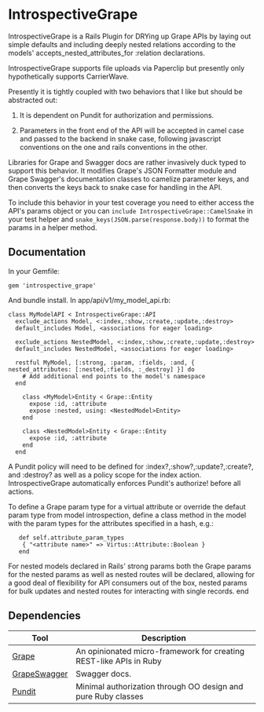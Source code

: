 # IntrospectiveGrape

IntrospectiveGrape is a Rails Plugin for DRYing up Grape APIs by laying out simple
defaults and including deeply nested relations according to the models'
accepts_nested_attributes_for :relation declarations.

IntrospectiveGrape supports file uploads via Paperclip but presently only hypothetically supports CarrierWave.

Presently it is tightly coupled with two behaviors that I like but should be abstracted out:

1. It is dependent on Pundit for authorization and permissions.

2. Parameters in the front end of the API will be accepted in camel case and passed to the backend in snake case, following javascript conventions on the one and rails conventions in the other.

Libraries for Grape and Swagger docs are rather invasively duck typed to support this behavior. It modifies Grape's JSON Formatter module and Grape Swagger's documentation classes to camelize parameter keys, and then converts the keys back to snake case for handling in the API.

To include this behavior in your test coverage you need to either access the API's params object or you can `include IntrospectiveGrape::CamelSnake` in your test helper and `snake_keys(JSON.parse(response.body))` to format the params in a helper method.

## Documentation

In your Gemfile:

```
gem 'introspective_grape'
```

And bundle install.  In app/api/v1/my_model_api.rb:

```
class MyModelAPI < IntrospectiveGrape::API
  exclude_actions Model, <:index,:show,:create,:update,:destroy>
  default_includes Model, <associations for eager loading>

  exclude_actions NestedModel, <:index,:show,:create,:update,:destroy>
  default_includes NestedModel, <associations for eager loading>

  restful MyModel, [:strong, :param, :fields, :and, { nested_attributes: [:nested,:fields, :_destroy] }] do
    # Add additional end points to the model's namespace
  end
 
    class <MyModel>Entity < Grape::Entity
      expose :id, :attribute
      expose :nested, using: <NestedModel>Entity>
    end

    class <NestedModel>Entity < Grape::Entity
      expose :id, :attribute
    end
  end
```

A Pundit policy will need to be defined for :index?,:show?,:update?,:create?, and
:destroy? as well as a policy scope for the index action. IntrospectiveGrape
automatically enforces Pundit's authorize! before all actions.
 
To define a Grape param type for a virtual attribute or override the defaut param
type from model introspection, define a class method in the model with the param
types for the attributes specified in a hash, e.g.:
 
```
   def self.attribute_param_types
    { "<attribute name>" => Virtus::Attribute::Boolean }
   end
```

For nested models declared in Rails' strong params both the Grape params for the
nested params as well as nested routes will be declared, allowing for
a good deal of flexibility for API consumers out of the box, nested params for
bulk updates and nested routes for interacting with single records.
end

## Dependencies

Tool                  | Description
--------------------- | -----------
[Grape]               | An opinionated micro-framework for creating REST-like APIs in Ruby
[GrapeSwagger]        | Swagger docs.
[Pundit]              | Minimal authorization through OO design and pure Ruby classes

[Grape]: https://github.com/ruby-grape/grape
[GrapeSwagger]: https://github.com/ruby-grape/grape-swagger
[Pundit]: https://github.com/elabs/pundit


